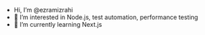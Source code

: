 - Hi, I’m @ezramizrahi
- 👀 I’m interested in Node.js, test automation, performance testing
- 🌱 I’m currently learning Next.js

<!---
ezramizrahi/ezramizrahi is a ✨ special ✨ repository because its `README.md` (this file) appears on your GitHub profile.
You can click the Preview link to take a look at your changes.
--->
